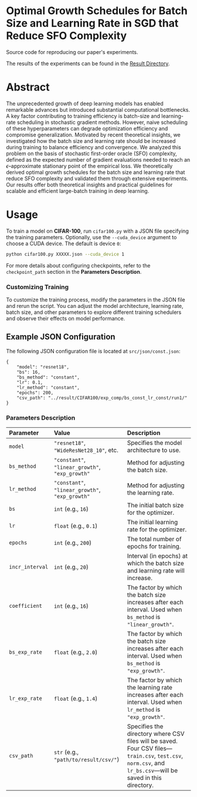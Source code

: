 # Optimal Growth Schedules for Batch Size and Learning Rate in SGD that Reduce SFO Complexity
Source code for reproducing our paper's experiments.

The results of the experiments can be found in the [Result Directory](./result/README.md).
# Abstract
The unprecedented growth of deep learning models has enabled remarkable advances but introduced substantial computational bottlenecks.
A key factor contributing to training efficiency is batch-size and learning-rate scheduling in stochastic gradient methods.
However, naive scheduling of these hyperparameters can degrade optimization efficiency and compromise generalization.
Motivated by recent theoretical insights, we investigated how the batch size and learning rate should be increased during training to balance efficiency and convergence.
We analyzed this problem on the basis of stochastic first-order oracle (SFO) complexity, defined as the expected number of gradient evaluations needed to reach an $\epsilon$–approximate stationary point of the empirical loss.
We theoretically derived optimal growth schedules for the batch size and learning rate that reduce SFO complexity and validated them through extensive experiments.
Our results offer both theoretical insights and practical guidelines for scalable and efficient large-batch training in deep learning.

# Usage

To train a model on **CIFAR-100**, run `cifar100.py` with a JSON file specifying the training parameters. Optionally, use the `--cuda_device` argument to choose a CUDA device. The default is device `0`:

```bash
python cifar100.py XXXXX.json --cuda_device 1
```

For more details about configuring checkpoints, refer to the `checkpoint_path` section in the **Parameters Description**.

### Customizing Training

To customize the training process, modify the parameters in the JSON file and rerun the script. You can adjust the model architecture, learning rate, batch size, and other parameters to explore different training schedulers and observe their effects on model performance.

## Example JSON Configuration
The following JSON configuration file is located at `src/json/const.json`:
```
{
    "model": "resnet18",
    "bs": 16,
    "bs_method": "constant",
    "lr": 0.1,
    "lr_method": "constant",
    "epochs": 200,
    "csv_path": "../result/CIFAR100/exp_comp/bs_const_lr_const/run1/"
}
```
### Parameters Description
| Parameter | Value | Description |
| :-------- | :---- | :---------- |
| `model` | `"resnet18"`, `"WideResNet28_10"`, etc. | Specifies the model architecture to use. |
| `bs_method` | `"constant"`, `"linear_growth"`, `"exp_growth"` | Method for adjusting the batch size. |
|`lr_method`| `"constant"`, `"linear_growth"`, `"exp_growth"` |Method for adjusting the learning rate.|
|`bs`|`int` (e.g., `16`)| The initial batch size for the optimizer. |
|`lr`|`float` (e.g., `0.1`)| The initial learning rate for the optimizer. |
|`epochs`|`int` (e.g., `200`)|The total number of epochs for training.|
|`incr_interval`|`int` (e.g., `20`)|Interval (in epochs) at which the batch size and learning rate will increase.|
|`coefficient`|`int` (e.g., `16`)|The factor by which the batch size increases after each interval. Used when `bs_method` is `"linear_growth"`.|
|`bs_exp_rate`|`float` (e.g., `2.0`)|The factor by which the batch size increases after each interval. Used when `bs_method` is `"exp_growth"`.|
|`lr_exp_rate`| `float` (e.g., `1.4`) |The factor by which the learning rate increases after each interval. Used when `lr_method` is `"exp_growth"`.|
|`csv_path`|`str` (e.g., `"path/to/result/csv/"`)|Specifies the directory where CSV files will be saved. Four CSV files—`train.csv`, `test.csv`, `norm.csv`, and `lr_bs.csv`—will be saved in this directory.|

